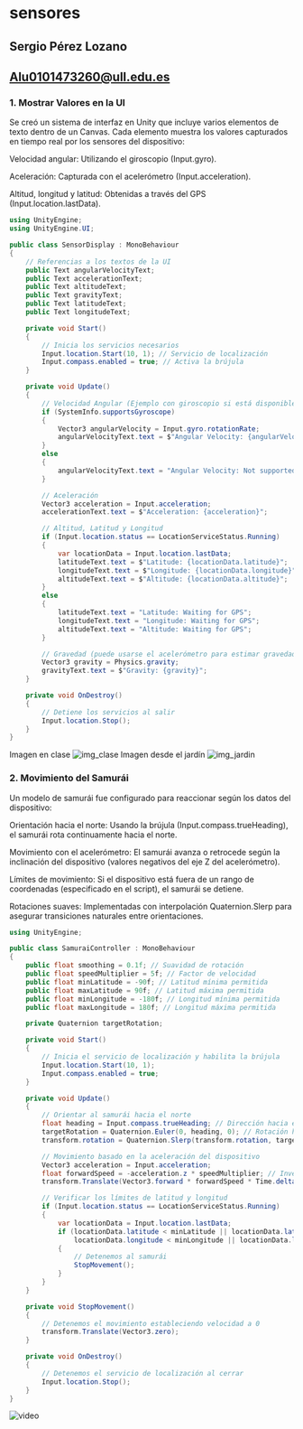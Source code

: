 # sensores
## Sergio Pérez Lozano
## Alu0101473260@ull.edu.es
### 1. Mostrar Valores en la UI

Se creó un sistema de interfaz en Unity que incluye varios elementos de texto dentro de un Canvas. Cada elemento muestra los valores capturados en tiempo real por los sensores del dispositivo:

Velocidad angular: Utilizando el giroscopio (Input.gyro).

Aceleración: Capturada con el acelerómetro (Input.acceleration).

Altitud, longitud y latitud: Obtenidas a través del GPS (Input.location.lastData).
```csharp
using UnityEngine;
using UnityEngine.UI;

public class SensorDisplay : MonoBehaviour
{
    // Referencias a los textos de la UI
    public Text angularVelocityText;
    public Text accelerationText;
    public Text altitudeText;
    public Text gravityText;
    public Text latitudeText;
    public Text longitudeText;

    private void Start()
    {
        // Inicia los servicios necesarios
        Input.location.Start(10, 1); // Servicio de localización
        Input.compass.enabled = true; // Activa la brújula
    }

    private void Update()
    {
        // Velocidad Angular (Ejemplo con giroscopio si está disponible)
        if (SystemInfo.supportsGyroscope)
        {
            Vector3 angularVelocity = Input.gyro.rotationRate;
            angularVelocityText.text = $"Angular Velocity: {angularVelocity}";
        }
        else
        {
            angularVelocityText.text = "Angular Velocity: Not supported";
        }

        // Aceleración
        Vector3 acceleration = Input.acceleration;
        accelerationText.text = $"Acceleration: {acceleration}";

        // Altitud, Latitud y Longitud
        if (Input.location.status == LocationServiceStatus.Running)
        {
            var locationData = Input.location.lastData;
            latitudeText.text = $"Latitude: {locationData.latitude}";
            longitudeText.text = $"Longitude: {locationData.longitude}";
            altitudeText.text = $"Altitude: {locationData.altitude}";
        }
        else
        {
            latitudeText.text = "Latitude: Waiting for GPS";
            longitudeText.text = "Longitude: Waiting for GPS";
            altitudeText.text = "Altitude: Waiting for GPS";
        }

        // Gravedad (puede usarse el acelerómetro para estimar gravedad)
        Vector3 gravity = Physics.gravity;
        gravityText.text = $"Gravity: {gravity}";
    }

    private void OnDestroy()
    {
        // Detiene los servicios al salir
        Input.location.Stop();
    }
}

```

Imagen en clase
![img_clase](https://github.com/SergioPerezLoza/sensores/blob/main/WhatsApp%20Image%202024-12-13%20at%2009.47.41.jpeg)
Imagen desde el jardín
![img_jardin](https://github.com/SergioPerezLoza/sensores/blob/main/img_jardin.jpeg)

### 2. Movimiento del Samurái

Un modelo de samurái fue configurado para reaccionar según los datos del dispositivo:

Orientación hacia el norte: Usando la brújula (Input.compass.trueHeading), el samurái rota continuamente hacia el norte.

Movimiento con el acelerómetro: El samurái avanza o retrocede según la inclinación del dispositivo (valores negativos del eje Z del acelerómetro).

Límites de movimiento: Si el dispositivo está fuera de un rango de coordenadas (especificado en el script), el samurái se detiene.

Rotaciones suaves: Implementadas con interpolación Quaternion.Slerp para asegurar transiciones naturales entre orientaciones.


```csharp
using UnityEngine;

public class SamuraiController : MonoBehaviour
{
    public float smoothing = 0.1f; // Suavidad de rotación
    public float speedMultiplier = 5f; // Factor de velocidad
    public float minLatitude = -90f; // Latitud mínima permitida
    public float maxLatitude = 90f; // Latitud máxima permitida
    public float minLongitude = -180f; // Longitud mínima permitida
    public float maxLongitude = 180f; // Longitud máxima permitida

    private Quaternion targetRotation;

    private void Start()
    {
        // Inicia el servicio de localización y habilita la brújula
        Input.location.Start(10, 1);
        Input.compass.enabled = true;
    }

    private void Update()
    {
        // Orientar al samurái hacia el norte
        float heading = Input.compass.trueHeading; // Dirección hacia el norte
        targetRotation = Quaternion.Euler(0, heading, 0); // Rotación hacia el norte
        transform.rotation = Quaternion.Slerp(transform.rotation, targetRotation, smoothing);

        // Movimiento basado en la aceleración del dispositivo
        Vector3 acceleration = Input.acceleration;
        float forwardSpeed = -acceleration.z * speedMultiplier; // Invertimos Z
        transform.Translate(Vector3.forward * forwardSpeed * Time.deltaTime);

        // Verificar los límites de latitud y longitud
        if (Input.location.status == LocationServiceStatus.Running)
        {
            var locationData = Input.location.lastData;
            if (locationData.latitude < minLatitude || locationData.latitude > maxLatitude ||
                locationData.longitude < minLongitude || locationData.longitude > maxLongitude)
            {
                // Detenemos al samurái
                StopMovement();
            }
        }
    }

    private void StopMovement()
    {
        // Detenemos el movimiento estableciendo velocidad a 0
        transform.Translate(Vector3.zero);
    }

    private void OnDestroy()
    {
        // Detenemos el servicio de localización al cerrar
        Input.location.Stop();
    }
}

```
![video](https://github.com/SergioPerezLoza/sensores/blob/main/video.gif)
